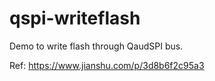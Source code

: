 # qspi-writeflash

Demo to write flash through QaudSPI bus.

Ref: https://www.jianshu.com/p/3d8b6f2c95a3
